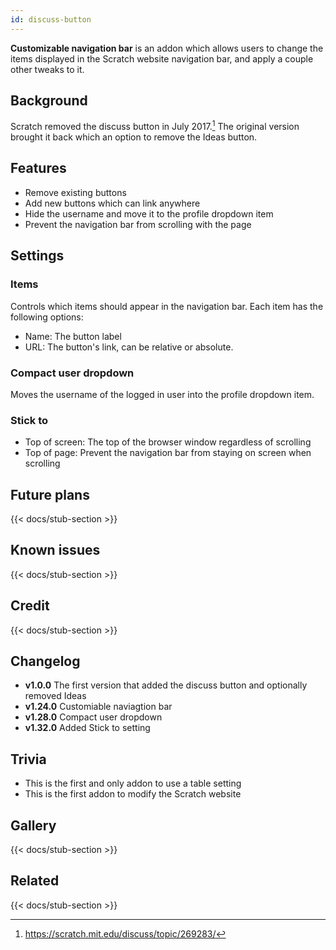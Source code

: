 ```yaml
---
id: discuss-button
---
```


**Customizable navigation bar** is an addon which allows users to change the items displayed in the Scratch website navigation bar, and apply a couple other tweaks to it.

## Background

Scratch removed the discuss button in July 2017.[^1] The original version brought it back which an option to remove the Ideas button.

## Features

- Remove existing buttons
- Add new buttons which can link anywhere
- Hide the username and move it to the profile dropdown item
- Prevent the navigation bar from scrolling with the page

## Settings

### Items

Controls which items should appear in the navigation bar. Each item has the following options:

- Name: The button label
- URL: The button's link, can be relative or absolute.

### Compact user dropdown

Moves the username of the logged in user into the profile dropdown item.

### Stick to

- Top of screen: The top of the browser window regardless of scrolling
- Top of page: Prevent the navigation bar from staying on screen when scrolling

## Future plans

{{< docs/stub-section >}}

## Known issues

{{< docs/stub-section >}}

## Credit

{{< docs/stub-section >}}

## Changelog

- **v1.0.0** The first version that added the discuss button and optionally removed Ideas
- **v1.24.0** Customiable naviagtion bar
- **v1.28.0** Compact user dropdown
- **v1.32.0** Added Stick to setting

## Trivia

- This is the first and only addon to use a table setting
- This is the first addon to modify the Scratch website

## Gallery

{{< docs/stub-section >}}

## Related

{{< docs/stub-section >}}

[^1]: https://scratch.mit.edu/discuss/topic/269283/
